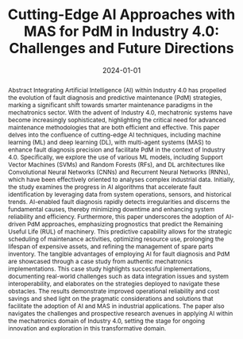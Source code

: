 ---
title: 'Cutting-Edge AI Approaches with MAS for PdM in Industry 4.0: Challenges and
  Future Directions'
authors:
- Shadia Yahya Baroud
- Nor Adnan Yahaya
- Abdelrafe M Elzamly
date: '2024-01-01'
publishDate: '2024-09-12T06:08:50.203177Z'
publication_types:
- article-journal
publication: '*Journal of Applied Data Sciences*'
publication_short: ""

abstract: Abstract Integrating Artificial Intelligence (AI) within Industry 4.0 has
  propelled the evolution of fault diagnosis and predictive maintenance (PdM) strategies,
  marking a significant shift towards smarter maintenance paradigms in the mechatronics
  sector. With the advent of Industry 4.0, mechatronic systems have become increasingly
  sophisticated, highlighting the critical need for advanced maintenance methodologies
  that are both efficient and effective. This paper delves into the confluence of
  cutting-edge AI techniques, including machine learning (ML) and deep learning (DL),
  with multi-agent systems (MAS) to enhance fault diagnosis precision and facilitate
  PdM in the context of Industry 4.0. Specifically, we explore the use of various
  ML models, including Support Vector Machines (SVMs) and Random Forests (RFs), and
  DL architectures like Convolutional Neural Networks (CNNs) and Recurrent Neural
  Networks (RNNs), which have been effectively oriented to analyses complex industrial
  data. Initially, the study examines the progress in AI algorithms that accelerate
  fault identification by leveraging data from system operations, sensors, and historical
  trends. AI-enabled fault diagnosis rapidly detects irregularities and discerns the
  fundamental causes, thereby minimizing downtime and enhancing system reliability
  and efficiency. Furthermore, this paper underscores the adoption of AI-driven PdM
  approaches, emphasizing prognostics that predict the Remaining Useful Life (RUL)
  of machinery. This predictive capability allows for the strategic scheduling of
  maintenance activities, optimizing resource use, prolonging the lifespan of expensive
  assets, and refining the management of spare parts inventory. The tangible advantages
  of employing AI for fault diagnosis and PdM are showcased through a case study from
  authentic mechatronics implementations. This case study highlights successful implementations,
  documenting real-world challenges such as data integration issues and system interoperability,
  and elaborates on the strategies deployed to navigate these obstacles. The results
  demonstrate improved operational reliability and cost savings and shed light on
  the pragmatic considerations and solutions that facilitate the adoption of AI and
  MAS in industrial applications. The paper also navigates the challenges and prospective
  research avenues in applying AI within the mechatronics domain of Industry 4.0,
  setting the stage for ongoing innovation and exploration in this transformative
  domain.

# Summary. An optional shortened abstract.
summary: Lorem ipsum dolor sit amet, consectetur adipiscing elit. Duis posuere tellus ac convallis placerat. Proin tincidunt magna sed ex sollicitudin condimentum.

tags:
- ai
- artificial intelligence
- industry 4
- machine learning
- mas
- ml
- multi-agent systems
- pdm
- predictive maintenance

featured: true

links:
- name: URL
  url: https://doi.org/10.47738/jads.v5i2.196

# Featured image
# To use, add an image named `featured.jpg/png` to your page's folder. 
image:
  caption: 'Image credit: [**Unsplash**](https://unsplash.com/photos/s9CC2SKySJM)'
  focal_point: ""
  preview_only: false

# Associated Projects (optional).
#   Associate this publication with one or more of your projects.
#   Simply enter your project's folder or file name without extension.
#   E.g. `internal-project` references `content/project/internal-project/index.md`.
#   Otherwise, set `projects: []`.
projects:
- internal-project

# Slides (optional).
#   Associate this publication with Markdown slides.
#   Simply enter your slide deck's filename without extension.
#   E.g. `slides: "example"` references `content/slides/example/index.md`.
#   Otherwise, set `slides: ""`.
slides: example
---